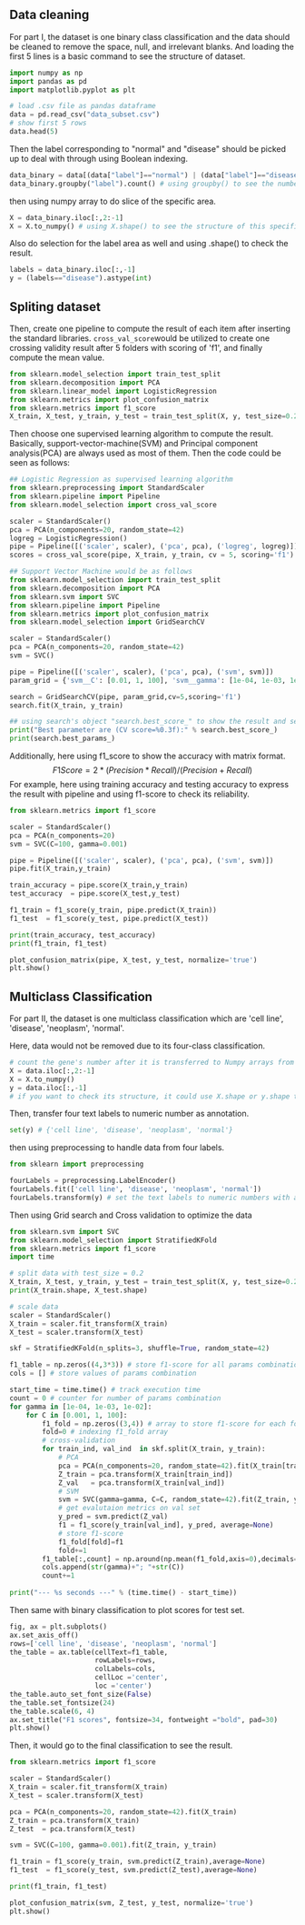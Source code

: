 ## Data cleaning

For part I, the dataset is one binary class classification and the data should be cleaned to remove the space, null, and irrelevant blanks. And loading the first 5 lines is a basic command  to see the structure of dataset.

```python
import numpy as np
import pandas as pd
import matplotlib.pyplot as plt

# load .csv file as pandas dataframe
data = pd.read_csv("data_subset.csv")
# show first 5 rows
data.head(5)
```

Then the label corresponding to "normal" and "disease" should be picked up to deal with through using Boolean indexing.

```python
data_binary = data[(data["label"]=="normal") | (data["label"]=="disease")].copy()
data_binary.groupby("label").count() # using groupby() to see the number of disease and normal of gene
```

then using numpy array to do slice of the specific area.

```python
X = data_binary.iloc[:,2:-1]
X = X.to_numpy() # using X.shape() to see the structure of this specific data area
```

Also do selection for the label area as well and using .shape() to check the result.

```python
labels = data_binary.iloc[:,-1]
y = (labels=="disease").astype(int)
```

## Spliting dataset

Then, create one pipeline to compute the result of each item after inserting the standard libraries. `cross_val_score`would be utilized to create one crossing validity result after 5 folders with scoring of 'f1', and finally compute the mean value.

```python
from sklearn.model_selection import train_test_split
from sklearn.decomposition import PCA
from sklearn.linear_model import LogisticRegression
from sklearn.metrics import plot_confusion_matrix
from sklearn.metrics import f1_score
X_train, X_test, y_train, y_test = train_test_split(X, y, test_size=0.2, random_state=42)
```

Then choose one supervised learning algorithm to compute the result. Basically, support-vector-machine(SVM) and Principal component analysis(PCA) are always used as most of them. Then the code could be seen as follows:

```python
## Logistic Regression as supervised learning algorithm
from sklearn.preprocessing import StandardScaler
from sklearn.pipeline import Pipeline
from sklearn.model_selection import cross_val_score

scaler = StandardScaler()
pca = PCA(n_components=20, random_state=42)
logreg = LogisticRegression()
pipe = Pipeline([('scaler', scaler), ('pca', pca), ('logreg', logreg)])
scores = cross_val_score(pipe, X_train, y_train, cv = 5, scoring='f1')
```

```python
## Support Vector Machine would be as follows
from sklearn.model_selection import train_test_split
from sklearn.decomposition import PCA
from sklearn.svm import SVC
from sklearn.pipeline import Pipeline
from sklearn.metrics import plot_confusion_matrix
from sklearn.model_selection import GridSearchCV

scaler = StandardScaler()
pca = PCA(n_components=20, random_state=42)
svm = SVC()

pipe = Pipeline([('scaler', scaler), ('pca', pca), ('svm', svm)])
param_grid = {'svm__C': [0.01, 1, 100], 'svm__gamma': [1e-04, 1e-03, 1e-02]} 

search = GridSearchCV(pipe, param_grid,cv=5,scoring='f1')
search.fit(X_train, y_train)

## using search's object "search.best_score_" to show the result and search's object "best_params_" to show the result of best parameters.
print("Best parameter are (CV score=%0.3f):" % search.best_score_)
print(search.best_params_)
```

Additionally, here using f1_score to show the accuracy with matrix format.
$$
F1 Score = 2 * (Precision * Recall) / (Precision + Recall)
$$
For example, here using training accuracy and testing accuracy to express the result with pipeline and using f1-score to check its reliability.

```python
from sklearn.metrics import f1_score

scaler = StandardScaler()
pca = PCA(n_components=20)
svm = SVC(C=100, gamma=0.001)

pipe = Pipeline([('scaler', scaler), ('pca', pca), ('svm', svm)])
pipe.fit(X_train,y_train)

train_accuracy = pipe.score(X_train,y_train)
test_accuracy  = pipe.score(X_test,y_test)

f1_train = f1_score(y_train, pipe.predict(X_train))
f1_test  = f1_score(y_test, pipe.predict(X_test))

print(train_accuracy, test_accuracy)
print(f1_train, f1_test)

plot_confusion_matrix(pipe, X_test, y_test, normalize='true')  
plt.show() 
```

## Multiclass Classification

For part II, the dataset is one multiclass classification which are 'cell line', 'disease', 'neoplasm', 'normal'.

Here, data would not be removed due to its four-class classification.

```python
# count the gene's number after it is transferred to Numpy arrays from Dataframe
X = data.iloc[:,2:-1]
X = X.to_numpy()
y = data.iloc[:,-1]
# if you want to check its structure, it could use X.shape or y.shape to see the result
```

Then, transfer four text labels to numeric number as annotation.

```python
set(y) # {'cell line', 'disease', 'neoplasm', 'normal'}
```

then using preprocessing to handle data from four labels.

```python
from sklearn import preprocessing

fourLabels = preprocessing.LabelEncoder()
fourLabels.fit(['cell line', 'disease', 'neoplasm', 'normal'])
fourLabels.transform(y) # set the text labels to numeric numbers with an array ([0,0,...,3,3,3])
```

Then using Grid search and Cross validation to optimize the data

```python
from sklearn.svm import SVC
from sklearn.model_selection import StratifiedKFold
from sklearn.metrics import f1_score
import time

# split data with test_size = 0.2
X_train, X_test, y_train, y_test = train_test_split(X, y, test_size=0.2, random_state=42)
print(X_train.shape, X_test.shape)

# scale data
scaler = StandardScaler()
X_train = scaler.fit_transform(X_train)
X_test = scaler.transform(X_test)

skf = StratifiedKFold(n_splits=3, shuffle=True, random_state=42)

f1_table = np.zeros((4,3*3)) # store f1-score for all params combination
cols = [] # store values of params combination

start_time = time.time() # track execution time
count = 0 # counter for number of params combination
for gamma in [1e-04, 1e-03, 1e-02]:
    for C in [0.001, 1, 100]:
        f1_fold = np.zeros((3,4)) # array to store f1-score for each fold (3 folds) for each class (4 classes)
        fold=0 # indexing f1_fold array
        # cross-validation
        for train_ind, val_ind  in skf.split(X_train, y_train):       
            # PCA 
            pca = PCA(n_components=20, random_state=42).fit(X_train[train_ind])
            Z_train = pca.transform(X_train[train_ind])
            Z_val   = pca.transform(X_train[val_ind])
            # SVM
            svm = SVC(gamma=gamma, C=C, random_state=42).fit(Z_train, y_train[train_ind])
            # get evalutaion metrics on val set
            y_pred = svm.predict(Z_val)
            f1 = f1_score(y_train[val_ind], y_pred, average=None)
            # store f1-score
            f1_fold[fold]=f1
            fold+=1
        f1_table[:,count] = np.around(np.mean(f1_fold,axis=0),decimals=2)
        cols.append(str(gamma)+"; "+str(C))
        count+=1
        
print("--- %s seconds ---" % (time.time() - start_time))
```

Then same with binary classification to plot scores for test set.	

```python
fig, ax = plt.subplots() 
ax.set_axis_off() 
rows=['cell line', 'disease', 'neoplasm', 'normal']
the_table = ax.table(cellText=f1_table, 
                     rowLabels=rows, 
                     colLabels=cols, 
                     cellLoc ='center',
                     loc ='center')
the_table.auto_set_font_size(False)
the_table.set_fontsize(24)
the_table.scale(6, 4)
ax.set_title("F1 scores", fontsize=34, fontweight ="bold", pad=30)
plt.show()
```

Then, it would go to the final classification to see the result.

```python
from sklearn.metrics import f1_score

scaler = StandardScaler()
X_train = scaler.fit_transform(X_train)
X_test = scaler.transform(X_test)

pca = PCA(n_components=20, random_state=42).fit(X_train)
Z_train = pca.transform(X_train)
Z_test  = pca.transform(X_test)

svm = SVC(C=100, gamma=0.001).fit(Z_train, y_train)

f1_train = f1_score(y_train, svm.predict(Z_train),average=None)
f1_test  = f1_score(y_test, svm.predict(Z_test),average=None)

print(f1_train, f1_test)

plot_confusion_matrix(svm, Z_test, y_test, normalize='true')  
plt.show()  
```

